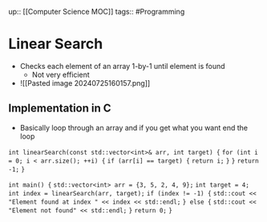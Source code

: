 up:: [[Computer Science MOC]]
tags:: #Programming  
# Linear Search
- Checks each element of an array 1-by-1 until element is found
	- Not very efficient
- ![[Pasted image 20240725160157.png]]
	
## Implementation in C
- Basically loop through an array and if you get what you want end the loop

`int linearSearch(const std::vector<int>& arr, int target) {`
    `for (int i = 0; i < arr.size(); ++i) {`
        `if (arr[i] == target) {`
            `return i;`
        `}`
    `}`
    `return -1;`
`}`

`int main() {`
    `std::vector<int> arr = {3, 5, 2, 4, 9};`
    `int target = 4;`
    `int index = linearSearch(arr, target);`
    `if (index != -1) {`
        `std::cout << "Element found at index " << index << std::endl;`
    `} else {`
        `std::cout << "Element not found" << std::endl;`
    `}`
    `return 0;`
`}`
